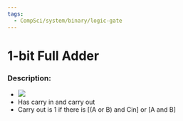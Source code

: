 ```yaml
---
tags:
  - CompSci/system/binary/logic-gate
---
```

# 1-bit Full Adder
### Description:
- ![](https://www.electronicshub.org/wp-content/uploads/2015/06/Full-adder.jpg)
- Has carry in and carry out
- Carry out is 1 if there is \[(A or B) and Cin\] or  \[A and B\]